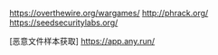https://overthewire.org/wargames/
http://phrack.org/
https://seedsecuritylabs.org/

[恶意文件样本获取]
https://app.any.run/
